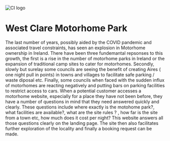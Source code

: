 ![CI logo](https://codeinstitute.s3.amazonaws.com/fullstack/ci_logo_small.png)

# West Clare Motorhome Park
The last number of years, possibly aided by the COVID pandemic and associated travel constraints, has seen an explosion in Motorhome ownership in Ireland. There have been three fundemantal repsonses to this growth, the first is a rise in the number of motorhome parks in Ireland or the expansion of traditional camp sites to cater for motorhomes. Secondly, slowly but surelay some councils are seeing the benefit of creating Aires ( one night pull in points) in towns and villages to facilitate safe parking / waste diposal etc. Finally, some councils when faced with the sudden influx of motorhomes are reacting negatively and putting bars on parking facilities to restrict access to cars.
When a potential customer accesses a motorhome website, especially for a place they have not been before, they have a number of questions in mind that they need answered quickly and clearly. These questions include where exactly is the motohome park?, what facilities are available?, what are the site rules ? , how far is the site from a town etc, how much does it cost per night?  This website answers all those questions clearly on the landing page. The site then also facilitates further exploration of the locality and finally a booking request can be made. 